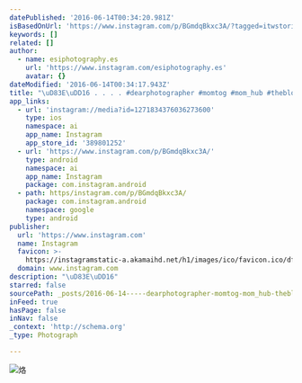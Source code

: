 ```yaml
---
datePublished: '2016-06-14T00:34:20.981Z'
isBasedOnUrl: 'https://www.instagram.com/p/BGmdqBkxc3A/?tagged=itwstories'
keywords: []
related: []
author:
  - name: esiphotography.es
    url: 'https://www.instagram.com/esiphotography.es'
    avatar: {}
dateModified: '2016-06-14T00:34:17.943Z'
title: "\uD83E\uDD16 . . . . #dearphotographer #momtog #mom_hub #thebloomforum #cameramama #clickinmoms #UniteInMotherHood #conmiradademadre #candidchildhood #childofig #momtogs #pixel_kids #follow_this_light #seekingthestars #childofig #nothingisordinary #vsco_kids #bicfp #momswithcameras #subjectlight #mwc_336 #lookslikefilm #itwstories"
app_links:
  - url: 'instagram://media?id=1271834376036273600'
    type: ios
    namespace: ai
    app_name: Instagram
    app_store_id: '389801252'
  - url: 'https://www.instagram.com/p/BGmdqBkxc3A/'
    type: android
    namespace: ai
    app_name: Instagram
    package: com.instagram.android
  - path: https/instagram.com/p/BGmdqBkxc3A/
    package: com.instagram.android
    namespace: google
    type: android
publisher:
  url: 'https://www.instagram.com'
  name: Instagram
  favicon: >-
    https://instagramstatic-a.akamaihd.net/h1/images/ico/favicon.ico/dfa85bb1fd63.ico
  domain: www.instagram.com
description: "\uD83E\uDD16"
starred: false
sourcePath: _posts/2016-06-14-----dearphotographer-momtog-mom_hub-thebloomforum.md
inFeed: true
hasPage: false
inNav: false
_context: 'http://schema.org'
_type: Photograph

---
```

![烙](https://s3-us-west-2.amazonaws.com/the-grid-img/p/0e4ac0a68105cc7114e89d8a8654bda6d46ecac6.jpg)